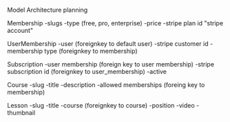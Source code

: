 Model Architecture planning

Membership
-slugs
-type (free, pro, enterprise)
-price
-stripe plan id "stripe account"

UserMembership
-user     (foreignkey to default user)
-stripe customer id
-membership type     (foreignkey to membership)

Subscription
-user membership    (foreign key to user membership)
-stripe subscription id    (foreignkey to user_membership)
-active

Course
-slug
-title
-description
-allowed memberships     (foreing key to membership)


Lesson
-slug
-title
-course    (foreignkey to course)
-position
-video
-thumbnail


